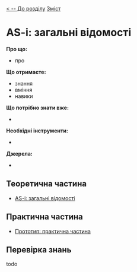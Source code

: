 [< -- До розділу](../README.md)         [Зміст](../../contents.md)

# AS-i: загальні відомості

**Про що:**

- про 

**Що отримаєте:**

- знання 
- вміння 
- навики 

**Що потрібно знати вже:**

- 

**Необхідні інструменти:**

- 

**Джерела:** 

- 

## Теоретична частина

- [AS-i: загальні відомості](teor.md)

## Практична частина

- [Прототип: практична частина](lab.md)

## Перевірка знань

todo